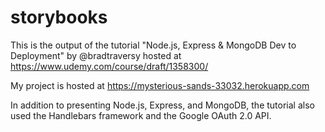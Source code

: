 # storybooks

This is the output of the tutorial "Node.js, Express & MongoDB Dev to Deployment" by @bradtraversy hosted at https://www.udemy.com/course/draft/1358300/

My project is hosted at https://mysterious-sands-33032.herokuapp.com

In addition to presenting Node.js, Express, and MongoDB, the tutorial also used the Handlebars framework and the Google OAuth 2.0 API.
